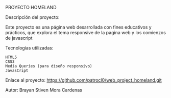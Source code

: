 PROYECTO HOMELAND

Descripción del proyecto:

Este proyecto es una página web desarrollada con fines educativos y prácticos,
que explora el tema responsive de la pagina web y los comienzos de javascript

Tecnologías utilizadas:

    HTML5
    CSS3
    Media Queries (para diseño responsivo)
    JavasCript

Enlace al proyecto:
https://github.com/patrocl0/web_project_homeland.git

Autor:
Brayan Stiven Mora Cardenas
